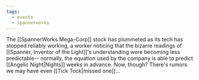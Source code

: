 ```yaml
---
tags:
  - events
  - spannerworks
---
```

The [[SpannerWorks Mega-Corp]] stock has plummeted as its tech has stopped reliably working, a worker noticing that the bizarre readings of [[Spanner, Inventor of the Light]]'s understanding were becoming less predictable-- normally, the equation used by the company is able to predict [[Angelic Night|Nights]] weeks in advance. Now, though? There's rumors we may have even [[Tick Tock|missed one]]...
